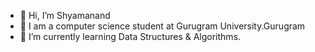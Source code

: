 - 👋 Hi, I’m Shyamanand
- 👀 I am a computer science student at Gurugram University.Gurugram
- 🌱 I’m currently learning Data Structures & Algorithms.
